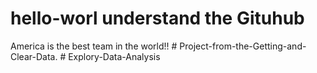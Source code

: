 # hello-worl understand the Gituhub 
America is the best team in the world!!
#   P r o j e c t - f r o m - t h e - G e t t i n g - a n d - C l e a r - D a t a .  
 #   E x p l o r y - D a t a - A n a l y s i s  
 